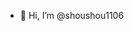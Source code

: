 - 👋 Hi, I’m @shoushou1106

<!---
shoushou1106/shoushou1106 is a ✨ special ✨ repository because its `README.md` (this file) appears on your GitHub profile.
You can click the Preview link to take a look at your changes.
--->
